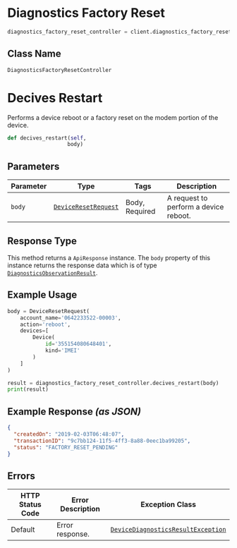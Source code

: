 # Diagnostics Factory Reset

```python
diagnostics_factory_reset_controller = client.diagnostics_factory_reset
```

## Class Name

`DiagnosticsFactoryResetController`


# Decives Restart

Performs a device reboot or a factory reset on the modem portion of the device.

```python
def decives_restart(self,
                   body)
```

## Parameters

| Parameter | Type | Tags | Description |
|  --- | --- | --- | --- |
| `body` | [`DeviceResetRequest`](../../doc/models/device-reset-request.md) | Body, Required | A request to perform a device reboot. |

## Response Type

This method returns a `ApiResponse` instance. The `body` property of this instance returns the response data which is of type [`DiagnosticsObservationResult`](../../doc/models/diagnostics-observation-result.md).

## Example Usage

```python
body = DeviceResetRequest(
    account_name='0642233522-00003',
    action='reboot',
    devices=[
        Device(
            id='355154080648401',
            kind='IMEI'
        )
    ]
)

result = diagnostics_factory_reset_controller.decives_restart(body)
print(result)
```

## Example Response *(as JSON)*

```json
{
  "createdOn": "2019-02-03T06:48:07",
  "transactionID": "9c7bb124-11f5-4ff3-8a88-0eec1ba99205",
  "status": "FACTORY_RESET_PENDING"
}
```

## Errors

| HTTP Status Code | Error Description | Exception Class |
|  --- | --- | --- |
| Default | Error response. | [`DeviceDiagnosticsResultException`](../../doc/models/device-diagnostics-result-exception.md) |

